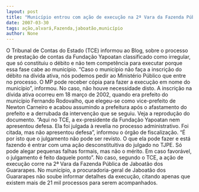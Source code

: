```yaml
---
layout: post
title: "Município entrou com ação de execução na 2ª Vara da Fazenda Pública de Jaboatão ainda em 2002"
date: 2007-03-30
tags: ação,alvará,Fazenda,jaboatão,município
author: None
---
```

O Tribunal de Contas do Estado (TCE) informou ao Blog, sobre o processo de prestação de contas da Fundação Yapoatan classificado como irregular, que só constituiu o débito e não tem competência para executar porque essa fase cabe ao município.
“Caso o município não faça a inscrição do débito na dívida ativa, nós podemos pedir ao Ministério Público que entre no processo. O MP pode receber cópia para fazer a execução em nome do município”, informou.
No caso, não houve necessidade disto.
A inscrição na dívida ativa ocorreu em 18 março de 2002, quando era prefeito do município Fernando Rodovalho, que elegeu-se como vice-prefeito de Newton Carneiro e acabou assumindo a prefeitura após o afastamento do prefeito e a derrubada da intervenção que se seguiu. Veja a reprodução do documento.
“Aqui no TCE, a ex-presidente da Fundação Yapoatan nem apresentou defesa. Ela foi julgada à revelia no processo administrativo. Foi citada, mas não apresentou defesa”, informou o órgão de fiscalização.
“É por isto que o julgamento não pode ser revisto. O que ela pode fazer e está fazendo é entrar com uma ação desconstituitiva do julgado no TJPE. Só pode alegar pequenas falhas formais, mas não o mérito. Em caso favorável, o julgamento é feito daquele ponto”.
No caso, segundo o TCE, a ação de execução corre na 2ª Vara da Fazenda Pública de Jaboatão dos Guararapes.
No município, a procuradoria-geral de Jaboatão dos Guararapes não soube informar detalhes da execução, citando apenas que existem mais de 21 mil processos para serem acompanhados. 